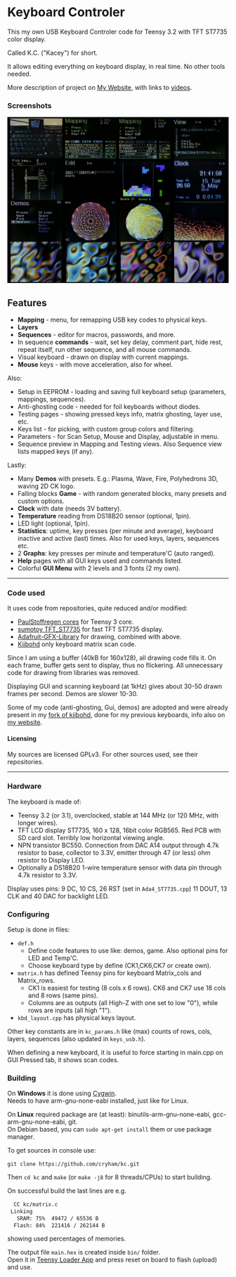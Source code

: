 Keyboard Controler
==================

This my own USB Keyboard Controler code for Teensy 3.2 with TFT ST7735 color display.

Called K.C. ("Kacey") for short.

It allows editing everything on keyboard display, in real time. No other tools needed.

More description of project on [My Website](http://cryham.tuxfamily.org/portfolio/2018-k-c-controller), with links to [videos](https://www.youtube.com/channel/UC9-gc9xgEeuSSKB8_dESLGw/videos).

### Screenshots

![](https://raw.githubusercontent.com/cryham/kc/master/screens.jpg)

## Features

* **Mapping** - menu, for remapping USB key codes to physical keys.
* **Layers**
* **Sequences** - editor for macros, passwords, and more.
* In sequence **commands** - wait, set key delay, comment part, hide rest, repeat itself, run other sequence, and all mouse commands.
* Visual keyboard - drawn on display with current mappings.
* **Mouse** keys - with move acceleration, also for wheel.

Also:
* Setup in EEPROM - loading and saving full keyboard setup (parameters, mappings, sequences).
* Anti-ghosting code - needed for foil keyboards without diodes.
* Testing pages - showing pressed keys info, matrix ghosting, layer use, etc.
* Keys list - for picking, with custom group colors and filtering.
* Parameters - for Scan Setup, Mouse and Display, adjustable in menu.
* Sequence preview in Mapping and Testing views. Also Sequence view lists mapped keys (if any).

Lastly:
* Many **Demos** with presets. E.g.: Plasma, Wave, Fire, Polyhedrons 3D, waving 2D CK logo.
* Falling blocks **Game** - with random generated blocks, many presets and custom options.
* **Clock** with date (needs 3V battery).
* **Temperature** reading from DS18B20 sensor (optional, 1pin).
* LED light (optional, 1pin).
* **Statistics**: uptime, key presses (per minute and average), keyboard inactive and active (last) times. Also for used keys, layers, sequences etc.
* 2 **Graphs**: key presses per minute and temperature'C (auto ranged).
* **Help** pages with all GUI keys used and commands listed.
* Colorful **GUI Menu** with 2 levels and 3 fonts (2 my own).

---

### Code used

It uses code from repositories, quite reduced and/or modified:
* [PaulStoffregen cores](https://github.com/PaulStoffregen/cores/tree/master/teensy3) for Teensy 3 core.
* [sumotoy TFT_ST7735](https://github.com/sumotoy/TFT_ST7735/tree/1.0p1) for fast TFT ST7735 display.
* [Adafruit-GFX-Library](https://github.com/adafruit/Adafruit-GFX-Library) for drawing, combined with above.
* [Kiibohd](https://github.com/kiibohd/controller) only keyboard matrix scan code.

Since I am using a buffer (40kB for 160x128), all drawing code fills it. On each frame, buffer gets sent to display, thus no flickering.
All unnecessary code for drawing from libraries was removed.

Displaying GUI and scanning keyboard (at 1kHz) gives about 30-50 drawn frames per second. Demos are slower 10-30.

Some of my code (anti-ghosting, Gui, demos) are adopted and were already present in my [fork of kiibohd](https://github.com/cryham/controller),
done for my previous keyboards, info also on [my website](http://cryham.tuxfamily.org/portfolio/crystal-keyboard-3-and-4).

#### Licensing

My sources are licensed GPLv3. For other sources used, see their repositories.

---

### Hardware

The keyboard is made of:
* Teensy 3.2 (or 3.1), overclocked, stable at 144 MHz (or 120 MHz, with longer wires).
* TFT LCD display ST7735, 160 x 128, 16bit color RGB565. Red PCB with SD card slot. Terribly low horizontal viewing angle.
* NPN transistor BC550. Connection from DAC A14 output through 4.7k resistor to base, collector to 3.3V, emitter through 47 (or less) ohm resistor to Display LED.
* Optionally a DS18B20 1-wire temperature sensor with data pin through 4.7k resistor to 3.3V.

Display uses pins: 9 DC, 10 CS, 26 RST (set in `Ada4_ST7735.cpp`) 11 DOUT, 13 CLK and 40 DAC for backlight LED.

### Configuring

Setup is done in files:
* `def.h`
  * Define code features to use like: demos, game. Also optional pins for LED and Temp'C.
  * Choose keyboard type by define (CK1,CK6,CK7 or create own).
* `matrix.h` has defined Teensy pins for keyboard Matrix_cols and Matrix_rows.
  * CK1 is easiest for testing (8 cols x 6 rows). CK6 and CK7 use 18 cols and 8 rows (same pins).
  * Columns are as outputs (all High-Z with one set to low "0"), while rows are inputs (all high "1").
* `kbd_layout.cpp` has physical keys layout.

Other key constants are in `kc_params.h` like (max) counts of rows, cols, layers, sequences (also updated in `keys_usb.h`).

When defining a new keyboard, it is useful to force starting in main.cpp on GUI Pressed tab, it shows scan codes.

### Building

On **Windows** it is done using [Cygwin](https://www.cygwin.com/).  
Needs to have arm-gnu-none-eabi installed, just like for Linux.

On **Linux** required package are (at least): binutils-arm-gnu-none-eabi, gcc-arm-gnu-none-eabi, git.  
On Debian based, you can `sudo apt-get install` them or use package manager.


To get sources in console use:
```
git clone https://github.com/cryham/kc.git
```
Then `cd kc` and `make` (or `make -j8` for 8 threads/CPUs) to start building.

On successful build the last lines are e.g.
```
  CC kc/matrix.c
 Linking 
   SRAM: 75%  49472 / 65536 B
  Flash: 84%  221416 / 262144 B
```
showing used percentages of memories.

The output file `main.hex` is created inside `bin/` folder.  
Open it in [Teensy Loader App](https://www.pjrc.com/teensy/loader.html) and press reset on board to flash (upload) and use.
